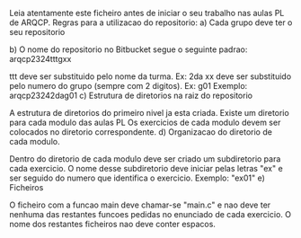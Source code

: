Leia atentamente este ficheiro antes de iniciar o seu trabalho nas aulas PL de ARQCP.
Regras para a utilizacao do repositorio:
a) Cada grupo deve ter o seu repositorio

b) O nome do repositorio no Bitbucket segue o seguinte padrao: arqcp2324tttgxx

ttt deve ser substituido pelo nome da turma. Ex: 2da
xx deve ser substituido pelo numero do grupo (sempre com 2 digitos). Ex: g01
Exemplo: arqcp23242dag01
c) Estrutura de diretorios na raiz do repositorio

A estrutura de diretorios do primeiro nivel ja esta criada.
Existe um diretorio para cada modulo das aulas PL
Os exercicios de cada modulo devem ser colocados no diretorio correspondente.
d) Organizacao do diretorio de cada modulo.

Dentro do diretorio de cada modulo deve ser criado um subdiretorio para cada exercicio.
O nome desse subdiretorio deve iniciar pelas letras "ex" e ser seguido do numero que identifica o exercicio. Exemplo: "ex01"
e) Ficheiros

O ficheiro com a funcao main deve chamar-se "main.c" e nao deve ter nenhuma das restantes funcoes pedidas no enunciado de cada exercicio.
O nome dos restantes ficheiros nao deve conter espacos.
